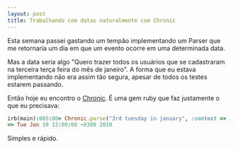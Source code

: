 ```yaml
---
layout: post
title: Trabalhando com datas naturalmente com Chronic
---
```


Esta semana passei gastando um tempão implementando um Parser que me retornaria um dia em que um evento ocorre em uma determinada data.

Mas a data seria algo "Quero trazer todos os usuários que se cadastraram na terceira terça feira do mês de janeiro". A forma que eu estava implementando não era assim tão segura, apesar de todos os testes estarem passando.

Então hoje eu encontro o [Chronic](http://chronic.rubyforge.org). É uma gem ruby que faz justamente o que eu precisava:

```ruby
irb(main):005:00> Chronic.parse("3rd tuesday in january", :context => :past)
=> Tue Jan 19 12:00:00 -0300 2010
```

Simples e rápido.
